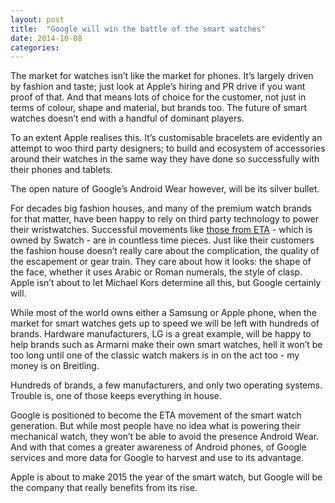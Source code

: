```yaml
---
layout: post
title:  "Google will win the battle of the smart watches"
date: 2014-10-08  
categories:
---
```

The market for watches isn’t like the market for phones. It’s largely driven by fashion and taste; just look at Apple’s hiring and PR drive if you want proof of that. And that means lots of choice for the customer, not just in terms of colour, shape and material, but brands too. The future of smart watches doesn’t end with a handful of dominant players.

To an extent Apple realises this. It’s customisable bracelets are evidently an attempt to woo third party designers; to build and ecosystem of accessories around their watches in the same way they have done so successfully with their phones and tablets.

The open nature of Google’s Android Wear however, will be its silver bullet.

For decades big fashion houses, and many of the premium watch brands for that matter, have been happy to rely on third party technology to power their wristwatches. Successful movements like [those from ETA](http://www.ablogtowatch.com/a-brief-history-of-eta/) - which is owned by Swatch - are in countless time pieces. Just like their customers the fashion house doesn’t really care about the complication, the quality of the escapement or gear train. They care about how it looks: the shape of the face, whether it uses Arabic or Roman numerals, the style of clasp. Apple isn’t about to let Michael Kors determine all this, but Google certainly will.

While most of the world owns either a Samsung or Apple phone, when the market for smart watches gets up to speed we will be left with hundreds of brands. Hardware manufacturers, LG is a great example, will be happy to help brands such as Armarni make their own smart watches, hell it won’t be too long until one of the classic watch makers is in on the act too - my money is on Breitling.

Hundreds of brands, a few manufacturers, and only two operating systems. Trouble is, one of those keeps everything in house.

Google is positioned to become the ETA movement of the smart watch generation. But while most people have no idea what is powering their mechanical watch, they won’t be able to avoid the presence Android Wear. And with that comes a greater awareness of Android phones, of Google services and more data for Google to harvest and use to its advantage.

Apple is about to make 2015 the year of the smart watch, but Google will be the company that really benefits from its rise.
